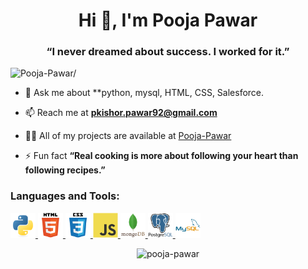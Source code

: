 <h1 align="center">Hi 👋, I'm Pooja Pawar</h1>

<h3 align="center">“I never dreamed about success. I worked for it.”</h3>
<p align="left"> <img src=https://komarev.com/ghpvc/?username=pkishorp alt= Pooja-Pawar/> </p>


- 💬 Ask me about **python, mysql, HTML, CSS, Salesforce.

- 📫 Reach me at **pkishor.pawar92@gmail.com**

- 👨‍💻 All of my projects are available at [Pooja-Pawar](https://github.com/pkishorp)

- ⚡ Fun fact **“Real cooking is more about following your heart than following recipes.”**



<h3 align="left">Languages and Tools:</h3>
<p align="left">
    <a href="https://www.python.org" target="_blank"> <img src="https://raw.githubusercontent.com/devicons/devicon/master/icons/python/python-original.svg" alt="python" width="40" height="40"/> </a>
    <a href="https://www.w3.org/html/" target="_blank"> <img src="https://raw.githubusercontent.com/devicons/devicon/master/icons/html5/html5-original-wordmark.svg" alt="html5" width="40" height="40"/> </a>
    <a href="https://www.w3schools.com/css/" target="_blank"> <img src="https://raw.githubusercontent.com/devicons/devicon/master/icons/css3/css3-original-wordmark.svg" alt="css3" width="40" height="40"/> </a>
    <a href="https://developer.mozilla.org/en-US/docs/Web/JavaScript" target="_blank"> <img src="https://raw.githubusercontent.com/devicons/devicon/master/icons/javascript/javascript-original.svg" alt="javascript" width="40" height="40"/> </a>
    <a href="https://www.mongodb.com/" target="_blank"> <img src="https://raw.githubusercontent.com/devicons/devicon/master/icons/mongodb/mongodb-original-wordmark.svg" alt="mongodb" width="40" height="40"/> </a>
    <a href="https://www.postgresql.org" target="_blank"> <img src="https://raw.githubusercontent.com/devicons/devicon/master/icons/postgresql/postgresql-original-wordmark.svg" alt="postgresql" width="40" height="40"/> </a>
      <a href="https://www.mysql.org" target="_blank"> <img src="https://raw.githubusercontent.com/devicons/devicon/master/icons/mysql/mysql-original-wordmark.svg" alt="mysql" width="40" height="40"/> </a>



<p align="center"> <img src=https://github-readme-stats.vercel.app/api?username=pkishorp&show_icons=true alt=pooja-pawar /> </p>
